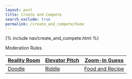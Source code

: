 ```yaml
---
layout: post 
title: Create and Compete 
search_exclude: true
permalink: /create_and_compete/home
---
```


{% include nav/create_and_compete.html %}

Moderation Rules

| [Reality Room]({{site.baseurl}}/moderation/rules_realityroom/) | [Elevator Pitch]({{site.baseurl}}/moderation/rules_elevatorpitch/) | [Zoom-In Guess]({{site.baseurl}}/moderation/rules_zoominguess/)   |
|----------------------|--------------------|---------------------|
| [Doodle]({{site.baseurl}}/moderation/rules_doodle/)           | [Riddle]({{site.baseurl}}/moderation/rules_riddle/)         | [Food and Recipe]({{site.baseurl}}/moderation/rules_food/) |